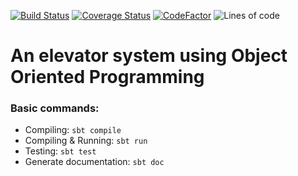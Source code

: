 [![Build Status](https://travis-ci.com/felipegutierrez/elevator-system.svg?branch=main)](https://travis-ci.com/felipegutierrez/elevator-system)
[![Coverage Status](https://coveralls.io/repos/github/felipegutierrez/elevator-system/badge.svg?branch=main)](https://coveralls.io/github/felipegutierrez/elevator-system?branch=main)
[![CodeFactor](https://www.codefactor.io/repository/github/felipegutierrez/elevator-system/badge)](https://www.codefactor.io/repository/github/felipegutierrez/elevator-system)
![Lines of code](https://img.shields.io/tokei/lines/github/felipegutierrez/elevator-system)

# An elevator system using Object Oriented Programming

### Basic commands:

 - Compiling: `sbt compile`
 - Compiling & Running: `sbt run`
 - Testing: `sbt test`
 - Generate documentation: `sbt doc`



